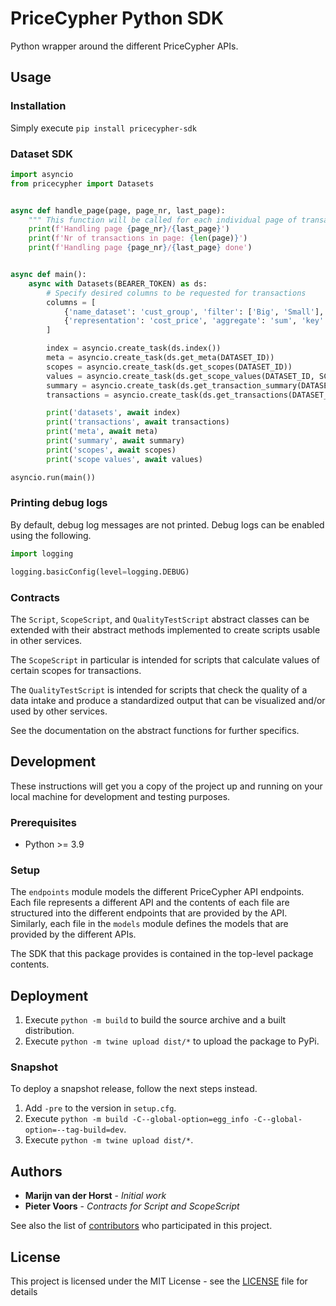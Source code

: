 # PriceCypher Python SDK

Python wrapper around the different PriceCypher APIs.

## Usage
### Installation
Simply execute `pip install pricecypher-sdk`

### Dataset SDK
```python
import asyncio
from pricecypher import Datasets


async def handle_page(page, page_nr, last_page):
    """ This function will be called for each individual page of transactions that is received."""
    print(f'Handling page {page_nr}/{last_page}')
    print(f'Nr of transactions in page: {len(page)}')
    print(f'Handling page {page_nr}/{last_page} done')


async def main():
    async with Datasets(BEARER_TOKEN) as ds:
        # Specify desired columns to be requested for transactions 
        columns = [
            {'name_dataset': 'cust_group', 'filter': ['Big', 'Small'], 'key': 'group'},
            {'representation': 'cost_price', 'aggregate': 'sum', 'key': 'cost_price'}
        ]

        index = asyncio.create_task(ds.index())
        meta = asyncio.create_task(ds.get_meta(DATASET_ID))
        scopes = asyncio.create_task(ds.get_scopes(DATASET_ID))
        values = asyncio.create_task(ds.get_scope_values(DATASET_ID, SCOPE_ID))
        summary = asyncio.create_task(ds.get_transaction_summary(DATASET_ID))
        transactions = asyncio.create_task(ds.get_transactions(DATASET_ID, AGGREGATE, columns))

        print('datasets', await index)
        print('transactions', await transactions)
        print('meta', await meta)
        print('summary', await summary)
        print('scopes', await scopes)
        print('scope values', await values)

asyncio.run(main())
```

### Printing debug logs
By default, debug log messages are not printed. Debug logs can be enabled using the following.
```python
import logging

logging.basicConfig(level=logging.DEBUG)
```

### Contracts
The `Script`, `ScopeScript`, and `QualityTestScript` abstract classes can be extended with their abstract methods
implemented to create scripts usable in other services. 

The `ScopeScript` in particular is intended for scripts that calculate values of certain scopes for transactions. 

The `QualityTestScript` is intended for scripts that check the quality of a data intake and produce a standardized
output that can be visualized and/or used by other services.

See the documentation on the abstract functions for further specifics.

## Development

These instructions will get you a copy of the project up and running on your local machine for development and testing purposes. 

### Prerequisites
* Python >= 3.9

### Setup
The `endpoints` module models the different PriceCypher API endpoints. Each file represents a different API and the
contents of each file are structured into the different endpoints that are provided by the API.
Similarly, each file in the `models` module defines the models that are provided by the different APIs.

The SDK that this package provides is contained in the top-level package contents.

## Deployment
1. Execute `python -m build` to build the source archive and a built distribution.
2. Execute `python -m twine upload dist/*` to upload the package to PyPi.

### Snapshot
To deploy a snapshot release, follow the next steps instead.
1. Add `-pre` to the version in `setup.cfg`.
2. Execute `python -m build -C--global-option=egg_info -C--global-option=--tag-build=dev`.
3. Execute `python -m twine upload dist/*`.

## Authors

* **Marijn van der Horst** - *Initial work*
* **Pieter Voors** - *Contracts for Script and ScopeScript*

See also the list of [contributors](https://github.com/marketredesign/pricecypher_python_sdk/contributors) who participated in this project.

## License

This project is licensed under the MIT License - see the [LICENSE](LICENSE) file for details
